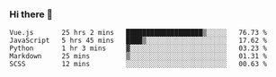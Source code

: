 ### Hi there 👋

<!--
**xin-code/Xin-code** is a ✨ _special_ ✨ repository because its `README.md` (this file) appears on your GitHub profile.

Here are some ideas to get you started:
<!--START_SECTION:waka-->
```text
Vue.js       25 hrs 2 mins   ███████████████████▒░░░░░   76.73 % 
JavaScript   5 hrs 45 mins   ████▒░░░░░░░░░░░░░░░░░░░░   17.62 % 
Python       1 hr 3 mins     ▓░░░░░░░░░░░░░░░░░░░░░░░░   03.23 % 
Markdown     25 mins         ▒░░░░░░░░░░░░░░░░░░░░░░░░   01.31 % 
SCSS         12 mins         ░░░░░░░░░░░░░░░░░░░░░░░░░   00.63 % 
```
<!--END_SECTION:waka-->
